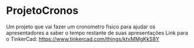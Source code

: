 # ProjetoCronos
Um projeto que vai fazer um cronometro fisico para ajudar os apresentadores a saber o tempo restante de suas apresentações
Link para o TinkerCad: <https://www.tinkercad.com/things/ktvMMgKkS8Y>

